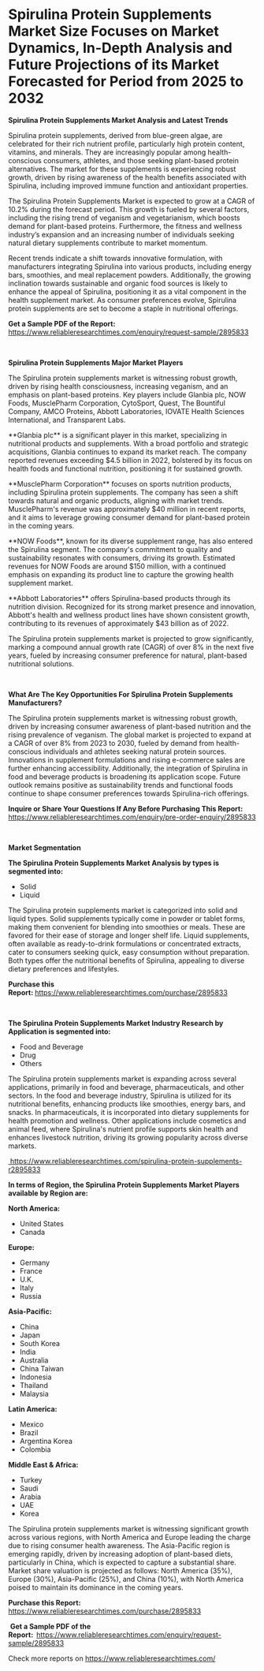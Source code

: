 <p><h1>Spirulina Protein Supplements Market Size Focuses on Market Dynamics, In-Depth Analysis and Future Projections of its Market Forecasted for Period from 2025 to 2032</h1></p><p><strong>Spirulina Protein Supplements Market Analysis and Latest Trends</strong></p>
<p><p>Spirulina protein supplements, derived from blue-green algae, are celebrated for their rich nutrient profile, particularly high protein content, vitamins, and minerals. They are increasingly popular among health-conscious consumers, athletes, and those seeking plant-based protein alternatives. The market for these supplements is experiencing robust growth, driven by rising awareness of the health benefits associated with Spirulina, including improved immune function and antioxidant properties.</p><p>The Spirulina Protein Supplements Market is expected to grow at a CAGR of 10.2% during the forecast period. This growth is fueled by several factors, including the rising trend of veganism and vegetarianism, which boosts demand for plant-based proteins. Furthermore, the fitness and wellness industry’s expansion and an increasing number of individuals seeking natural dietary supplements contribute to market momentum. </p><p>Recent trends indicate a shift towards innovative formulation, with manufacturers integrating Spirulina into various products, including energy bars, smoothies, and meal replacement powders. Additionally, the growing inclination towards sustainable and organic food sources is likely to enhance the appeal of Spirulina, positioning it as a vital component in the health supplement market. As consumer preferences evolve, Spirulina protein supplements are set to become a staple in nutritional offerings.</p></p>
<p><strong>Get a Sample PDF of the Report:&nbsp;</strong> <a href="https://www.reliableresearchtimes.com/enquiry/request-sample/2895833?utm_campaign=3028&utm_medium=2&utm_source=Github&utm_content=ia&utm_term=15032025&utm_id=spirulina-protein-supplements">https://www.reliableresearchtimes.com/enquiry/request-sample/2895833</a></p>
<p>&nbsp;</p>
<p><strong>Spirulina Protein Supplements Major Market Players</strong></p>
<p><p>The Spirulina protein supplements market is witnessing robust growth, driven by rising health consciousness, increasing veganism, and an emphasis on plant-based proteins. Key players include Glanbia plc, NOW Foods, MusclePharm Corporation, CytoSport, Quest, The Bountiful Company, AMCO Proteins, Abbott Laboratories, IOVATE Health Sciences International, and Transparent Labs.</p><p>**Glanbia plc** is a significant player in this market, specializing in nutritional products and supplements. With a broad portfolio and strategic acquisitions, Glanbia continues to expand its market reach. The company reported revenues exceeding $4.5 billion in 2022, bolstered by its focus on health foods and functional nutrition, positioning it for sustained growth.</p><p>**MusclePharm Corporation** focuses on sports nutrition products, including Spirulina protein supplements. The company has seen a shift towards natural and organic products, aligning with market trends. MusclePharm's revenue was approximately $40 million in recent reports, and it aims to leverage growing consumer demand for plant-based protein in the coming years.</p><p>**NOW Foods**, known for its diverse supplement range, has also entered the Spirulina segment. The company's commitment to quality and sustainability resonates with consumers, driving its growth. Estimated revenues for NOW Foods are around $150 million, with a continued emphasis on expanding its product line to capture the growing health supplement market.</p><p>**Abbott Laboratories** offers Spirulina-based products through its nutrition division. Recognized for its strong market presence and innovation, Abbott's health and wellness product lines have shown consistent growth, contributing to its revenues of approximately $43 billion as of 2022.</p><p>The Spirulina protein supplements market is projected to grow significantly, marking a compound annual growth rate (CAGR) of over 8% in the next five years, fueled by increasing consumer preference for natural, plant-based nutritional solutions.</p></p>
<p>&nbsp;</p>
<p><strong>What Are The Key Opportunities For Spirulina Protein Supplements Manufacturers?</strong></p>
<p><p>The Spirulina protein supplements market is witnessing robust growth, driven by increasing consumer awareness of plant-based nutrition and the rising prevalence of veganism. The global market is projected to expand at a CAGR of over 8% from 2023 to 2030, fueled by demand from health-conscious individuals and athletes seeking natural protein sources. Innovations in supplement formulations and rising e-commerce sales are further enhancing accessibility. Additionally, the integration of Spirulina in food and beverage products is broadening its application scope. Future outlook remains positive as sustainability trends and functional foods continue to shape consumer preferences towards Spirulina-rich offerings.</p></p>
<p><strong>Inquire or Share Your Questions If Any Before Purchasing This Report:</strong> <a href="https://www.reliableresearchtimes.com/enquiry/pre-order-enquiry/2895833?utm_campaign=3028&utm_medium=2&utm_source=Github&utm_content=ia&utm_term=15032025&utm_id=spirulina-protein-supplements">https://www.reliableresearchtimes.com/enquiry/pre-order-enquiry/2895833</a></p>
<p>&nbsp;</p>
<p><strong>Market Segmentation</strong></p>
<p><strong>The Spirulina Protein Supplements Market Analysis by types is segmented into:</strong></p>
<p><ul><li>Solid</li><li>Liquid</li></ul></p>
<p><p>The Spirulina protein supplements market is categorized into solid and liquid types. Solid supplements typically come in powder or tablet forms, making them convenient for blending into smoothies or meals. These are favored for their ease of storage and longer shelf life. Liquid supplements, often available as ready-to-drink formulations or concentrated extracts, cater to consumers seeking quick, easy consumption without preparation. Both types offer the nutritional benefits of Spirulina, appealing to diverse dietary preferences and lifestyles.</p></p>
<p><strong>Purchase this Report:&nbsp;</strong><a href="https://www.reliableresearchtimes.com/purchase/2895833?utm_campaign=3028&utm_medium=2&utm_source=Github&utm_content=ia&utm_term=15032025&utm_id=spirulina-protein-supplements">https://www.reliableresearchtimes.com/purchase/2895833</a></p>
<p>&nbsp;</p>
<p><strong>The Spirulina Protein Supplements Market Industry Research by Application is segmented into:</strong></p>
<p><ul><li>Food and Beverage</li><li>Drug</li><li>Others</li></ul></p>
<p><p>The Spirulina protein supplements market is expanding across several applications, primarily in food and beverage, pharmaceuticals, and other sectors. In the food and beverage industry, Spirulina is utilized for its nutritional benefits, enhancing products like smoothies, energy bars, and snacks. In pharmaceuticals, it is incorporated into dietary supplements for health promotion and wellness. Other applications include cosmetics and animal feed, where Spirulina's nutrient profile supports skin health and enhances livestock nutrition, driving its growing popularity across diverse markets.</p></p>
<p><a href="https://www.reliableresearchtimes.com/spirulina-protein-supplements-r2895833?utm_campaign=3028&utm_medium=2&utm_source=Github&utm_content=ia&utm_term=15032025&utm_id=spirulina-protein-supplements">&nbsp;https://www.reliableresearchtimes.com/spirulina-protein-supplements-r2895833</a></p>
<p><strong>In terms of Region, the Spirulina Protein Supplements Market Players available by Region are:</strong></p>
<p>
    <p> <strong> North America: </strong>
        <ul>
            <li>United States</li>
            <li>Canada</li>
        </ul>
        </p> 
    <p> <strong> Europe: </strong>
        <ul>
            <li>Germany</li>
            <li>France</li>
            <li>U.K.</li>
            <li>Italy</li>
            <li>Russia</li>
        </ul>
        </p> 
    <p> <strong> Asia-Pacific: </strong>
        <ul>
            <li>China</li>
            <li>Japan</li>
            <li>South Korea</li>
            <li>India</li>
            <li>Australia</li>
            <li>China Taiwan</li>
            <li>Indonesia</li>
            <li>Thailand</li>
            <li>Malaysia</li>
        </ul>
        </p> 
    <p> <strong> Latin America: </strong>
        <ul>
            <li>Mexico</li>
            <li>Brazil</li>
            <li>Argentina Korea</li>
            <li>Colombia</li>
        </ul>
        </p> 
    <p> <strong> Middle East & Africa: </strong>
        <ul>
            <li>Turkey</li>
            <li>Saudi</li>
            <li>Arabia</li>
            <li>UAE</li>
            <li>Korea</li>
        </ul>
    </p>
    </p>
<p><p>The Spirulina protein supplements market is witnessing significant growth across various regions, with North America and Europe leading the charge due to rising consumer health awareness. The Asia-Pacific region is emerging rapidly, driven by increasing adoption of plant-based diets, particularly in China, which is expected to capture a substantial share. Market share valuation is projected as follows: North America (35%), Europe (30%), Asia-Pacific (25%), and China (10%), with North America poised to maintain its dominance in the coming years.</p></p>
<p><strong>Purchase this Report: </strong><a href="https://www.reliableresearchtimes.com/purchase/2895833?utm_campaign=3028&utm_medium=2&utm_source=Github&utm_content=ia&utm_term=15032025&utm_id=spirulina-protein-supplements">https://www.reliableresearchtimes.com/purchase/2895833</a></p>
<p>&nbsp;<strong>Get a Sample PDF of the Report:&nbsp;&nbsp;</strong><a href="https://www.reliableresearchtimes.com/enquiry/request-sample/2895833?utm_campaign=3028&utm_medium=2&utm_source=Github&utm_content=ia&utm_term=15032025&utm_id=spirulina-protein-supplements">https://www.reliableresearchtimes.com/enquiry/request-sample/2895833</a></p>
<p><strong></strong></p>
<p>Check more reports on <a href="https://www.reliableresearchtimes.com/?utm_campaign=3028&utm_medium=2&utm_source=Github&utm_content=ia&utm_term=15032025&utm_id=spirulina-protein-supplements">https://www.reliableresearchtimes.com/</a></p>